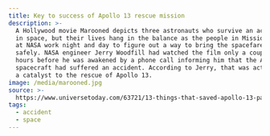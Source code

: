 ```yaml
---
title: Key to success of Apollo 13 rescue mission
description: >-
  A Hollywood movie Marooned depicts three astronauts who survive an accident
  in space, but their lives hang in the balance as the people in Mission Control
  at NASA work night and day to figure out a way to bring the spacefarers home
  safely. NASA engineer Jerry Woodfill had watched the film only a couple of
  hours before he was awakened by a phone call informing him that the Apollo 13
  spacecraft had suffered an accident. According to Jerry, that was actually
  a catalyst to the rescue of Apollo 13.
image: /media/marooned.jpg
source: >-
  https://www.universetoday.com/63721/13-things-that-saved-apollo-13-part-11-a-hollywood-movie/
tags:
  - accident
  - space
---
```


